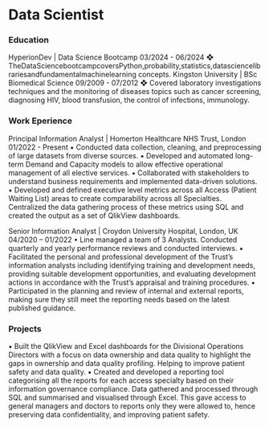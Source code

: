 # Data Scientist  

### Education
HyperionDev | Data Science Bootcamp 03/2024 - 06/2024
   ❖ TheDataSciencebootcampcoversPython,probability,statistics,datasciencelibrariesandfundamentalmachinelearning concepts.
     Kingston University | BSc Biomedical Science 09/2009 - 07/2012
   ❖ Covered laboratory investigations techniques and the monitoring of diseases topics such as cancer screening, diagnosing
     HIV, blood transfusion, the control of infections, immunology.

### Work Eperience
Principal Information Analyst | Homerton Healthcare NHS Trust, London 01/2022 - Present
   ▪ Conducted data collection, cleaning, and preprocessing of large datasets from diverse sources.
   ▪ Developed and automated long-term Demand and Capacity models to allow effective operational management of all
     elective services.
   ▪ Collaborated with stakeholders to understand business requirements and implemented data-driven solutions.
   ▪ Developed and defined executive level metrics across all Access (Patient Waiting List) areas to create comparability across
     all Specialties. Centralized the data gathering process of these metrics using SQL and created the output as a set of QlikView
     dashboards.

Senior Information Analyst | Croydon University Hospital, London, UK 04/2020 – 01/2022
  ▪ Line managed a team of 3 Analysts. Conducted quarterly and yearly performance reviews and conducted interviews.
  ▪ Facilitated the personal and professional development of the Trust’s information analysts including identifying training and development needs, providing suitable development opportunities, and 
    evaluating development actions in accordance
    with the Trust’s appraisal and training procedures.
  ▪ Participated in the planning and review of internal and external reports, making sure they still meet the reporting needs
    based on the latest published guidance.

### Projects
  ▪ Built the QlikView and Excel dashboards for the Divisional Operations Directors with a focus on data ownership and data quality to highlight the gaps in ownership and data quality profiling. Helping 
    to improve patient safety and data quality.
  ▪ Created and developed a reporting tool categorising all the reports for each access specialty based on their information governance compliance. Data gathered and processed through SQL and summarised 
    and visualised through Excel. This gave access to general managers and doctors to reports only they were allowed to, hence preserving data confidentiality, and improving patient safety.

